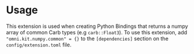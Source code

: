 # Usage

This extension is used when creating Python Bindings that returns a numpy array of common Carb types (e.g `carb::Float3`). 
To use this extension, add `"omni.kit.numpy.common" = {}` to the `[dependencies]` section on the `config/extension.toml` file.

